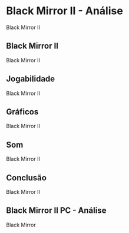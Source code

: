 ---
---

# Black Mirror II - Análise

Black Mirror II

## Black Mirror II

Black Mirror II

## Jogabilidade

Black Mirror II

## Gráficos

Black Mirror II

## Som

Black Mirror II

## Conclusão

Black Mirror II

## Black Mirror II PC - Análise

Black Mirror
